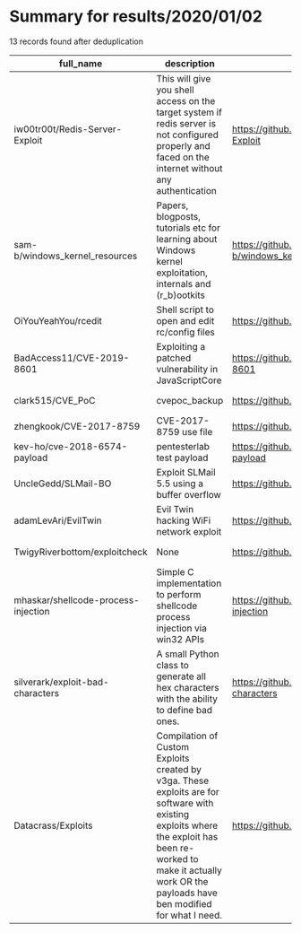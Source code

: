 
# Summary for results/2020/01/02
    
13 records found after deduplication

| full_name | description | html_url | matched_list | matched_count | pushed_at | size | stargazers_count | language | forks_count |
|-------------------------------------|-------------------------------------------------------------------------------------------------------------------------------------------------------------------------------------------------------------------------|--------------------------------------------------------|----------------------|-----------------|---------------------------|--------|--------------------|------------|---------------|
| iw00tr00t/Redis-Server-Exploit | This will give you shell access on the target system if redis server is not configured properly and faced on the internet without any authentication | https://github.com/iw00tr00t/Redis-Server-Exploit | ['exploit'] | 1 | 2020-01-02 21:29:52+00:00 | 5 | 80 | Python | 43 |
| sam-b/windows_kernel_resources | Papers, blogposts, tutorials etc for learning about Windows kernel exploitation, internals and (r_b)ootkits | https://github.com/sam-b/windows_kernel_resources | ['exploit'] | 1 | 2020-01-02 01:47:22+00:00 | 23 | 308 | | 108 |
| OiYouYeahYou/rcedit | Shell script to open and edit rc/config files | https://github.com/OiYouYeahYou/rcedit | ['rce'] | 1 | 2020-01-02 23:52:26+00:00 | 0 | 0 | nan | 0 |
| BadAccess11/CVE-2019-8601 | Exploiting a patched vulnerability in JavaScriptCore | https://github.com/BadAccess11/CVE-2019-8601 | ['cve-2', 'exploit'] | 2 | 2020-01-02 00:13:22+00:00 | 4063 | 8 | JavaScript | 2 |
| clark515/CVE_PoC | cvepoc_backup | https://github.com/clark515/CVE_PoC | ['cve poc'] | 1 | 2020-01-02 07:09:21+00:00 | 11 | 3 | VBScript | 2 |
| zhengkook/CVE-2017-8759 | CVE-2017-8759 use file | https://github.com/zhengkook/CVE-2017-8759 | ['cve-2'] | 1 | 2020-01-02 07:45:46+00:00 | 1 | 0 | | 0 |
| kev-ho/cve-2018-6574-payload | pentesterlab test payload | https://github.com/kev-ho/cve-2018-6574-payload | ['cve-2'] | 1 | 2020-01-02 11:16:19+00:00 | 13 | 0 | | 0 |
| UncleGedd/SLMail-BO | Exploit SLMail 5.5 using a buffer overflow | https://github.com/UncleGedd/SLMail-BO | ['exploit'] | 1 | 2020-01-02 12:16:13+00:00 | 6 | 0 | Python | 0 |
| adamLevAri/EvilTwin | Evil Twin hacking WiFi network exploit | https://github.com/adamLevAri/EvilTwin | ['exploit'] | 1 | 2020-01-02 12:32:32+00:00 | 271 | 1 | Python | 0 |
| TwigyRiverbottom/exploitcheck | None | https://github.com/TwigyRiverbottom/exploitcheck | ['exploit'] | 1 | 2020-01-02 18:41:39+00:00 | 22 | 0 | | 0 |
| mhaskar/shellcode-process-injection | Simple C implementation to perform shellcode process injection via win32 APIs | https://github.com/mhaskar/shellcode-process-injection | ['shellcode'] | 1 | 2020-01-02 21:06:56+00:00 | 2 | 52 | C | 22 |
| silverark/exploit-bad-characters | A small Python class to generate all hex characters with the ability to define bad ones. | https://github.com/silverark/exploit-bad-characters | ['exploit'] | 1 | 2020-01-02 21:40:49+00:00 | 18 | 4 | Python | 0 |
| Datacrass/Exploits | Compilation of Custom Exploits created by v3ga. These exploits are for software with existing exploits where the exploit has been re-worked to make it actually work OR the payloads have ben modified for what I need. | https://github.com/Datacrass/Exploits | ['exploit'] | 1 | 2020-01-02 23:00:46+00:00 | 2 | 0 | | 0 |
